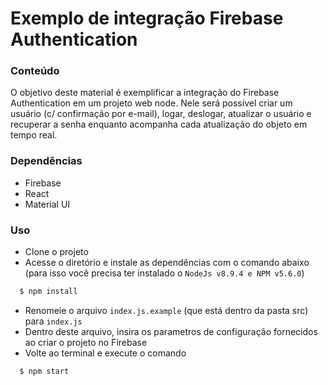 # Exemplo de integração Firebase Authentication

### Conteúdo

O objetivo deste material é exemplificar a integração do Firebase Authentication em um projeto web node. Nele será possível criar um usuário (c/ confirmação por e-mail), logar, deslogar, atualizar o usuário e recuperar a senha enquanto acompanha cada atualização do objeto em tempo real.

### Dependências

* Firebase
* React
* Material UI

### Uso

* Clone o projeto
* Acesse o diretório e instale as dependências com o comando abaixo (para isso você precisa ter instalado o `NodeJs v8.9.4 e NPM v5.6.0`)
```sh
  $ npm install
```
* Renomeie o arquivo ``index.js.example`` (que está dentro da pasta src) para ``index.js``
* Dentro deste arquivo, insira os parametros de configuração fornecidos ao criar o projeto no Firebase
* Volte ao terminal e execute o comando
```sh
  $ npm start
```

